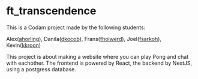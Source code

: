# ft_transcendence

This is a Codam project made by the following students:

Alex([ahorling](https://github.com/ahorling)), Danila([dkocob](https://github.com/dkcb)), Frans([fholwerd](https://github.com/fransholwerda)), Joel([fsarkoh](https://github.com/fburleson)), Kevin([kkroon](https://github.com/kvnok))

This project is about making a website where you can play Pong and chat with eachother.
The frontend is powered by React, the backend by NestJS, using a postgress database.

